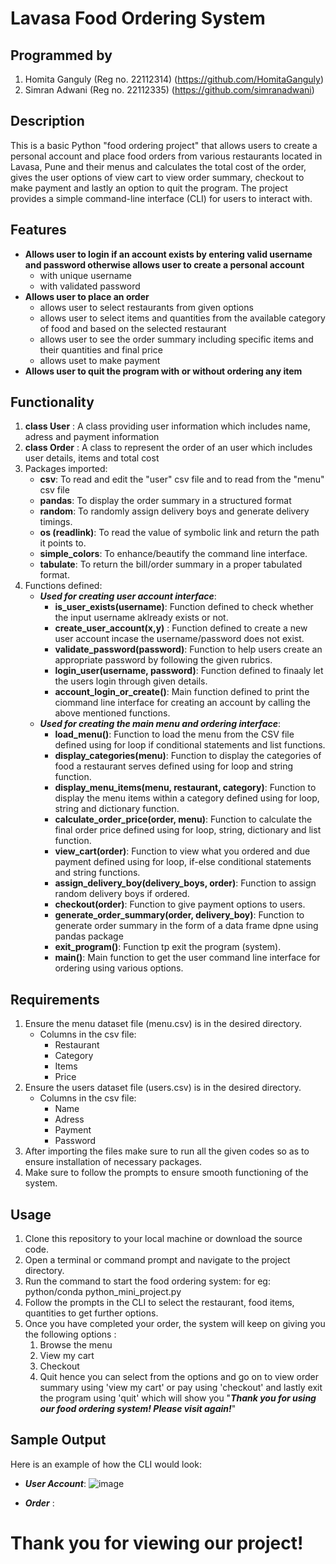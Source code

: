 # Lavasa Food Ordering System

## Programmed by
1. Homita Ganguly (Reg no. 22112314) (https://github.com/HomitaGanguly)
2. Simran Adwani (Reg no. 22112335) (https://github.com/simranadwani)

## Description
This is a basic Python "food ordering project" that allows users to create a personal account and place food orders from various restaurants located in Lavasa, Pune and their menus and calculates the total cost of the order, gives the user options of view cart to view order summary, checkout to make payment and lastly an option to quit the program. The project provides a simple command-line interface (CLI) for users to interact with.

## Features
* **Allows user to login if an account exists by entering valid username and password otherwise allows user to create a personal account**
   * with unique username
   * with validated password
* **Allows user to place an order**
   * allows user to select restaurants from given options
   * allows user to select items and quantities from the available category of food and  based on the selected restaurant
   * allows user to see the order summary including specific items and their quantities and final price
   * allows uset to make payment
* **Allows user to quit the program with or without ordering any item**

## Functionality
1. **class User** : A class providing user information which includes name, adress and payment information
2. **class Order** : A class to represent the order of an user which includes user details, items and total cost
3. Packages imported: 
   * **csv**: To read and edit the "user" csv file and to read from the "menu" csv file
   * **pandas**: To display the order summary in a structured format
   * **random**: To randomly assign delivery boys and generate delivery timings.
   * **os (readlink)**: To read the value of symbolic link and return the path it points to.
   * **simple_colors**: To enhance/beautify the command line interface.
   * **tabulate**: To return the bill/order summary in a proper tabulated format.
4. Functions defined: 
   * ***Used for creating user account interface***:
      * **is_user_exists(username)**: Function defined to check whether the input username aklready exists or not. 
      * **create_user_account(x,y)** : Function defined to create a new user account incase the username/password does not exist.
      * **validate_password(password)**: Function to help users create an appropriate password by following the given rubrics.
      * **login_user(username, password)**: Function defined to finaaly let the users login through given details.
      * **account_login_or_create()**: Main function defined to print the ciommand line interface for creating an account by calling the above mentioned functions. 
   * ***Used for creating the main menu and ordering interface***:
      * **load_menu()**: Function to load the menu from the CSV file defined using for loop if conditional statements and list functions.
      * **display_categories(menu)**: Function to display the categories of food a restaurant serves defined using for loop and string function. 
      * **display_menu_items(menu, restaurant, category)**: Function to display the menu items within a category defined using for loop, string and dictionary function.  
      * **calculate_order_price(order, menu)**: Function to calculate the final order price defined using for loop, string, dictionary and list function. 
      * **view_cart(order)**: Function to view what you ordered and due payment defined using for loop, if-else conditional statements and string functions.
      * **assign_delivery_boy(delivery_boys, order)**: Function to assign random delivery boys if ordered. 
      * **checkout(order)**: Function to give payment options to users.
      * **generate_order_summary(order, delivery_boy)**: Function to generate order summary in the form of a data frame dpne using pandas package
      * **exit_program()**: Function tp exit the program (system).
      * **main()**: Main function to get the user command line interface for ordering using various options.
        
## Requirements 
1. Ensure the menu dataset file (menu.csv) is in the desired directory.
    * Columns in the csv file:
        * Restaurant
        * Category
        * Items
        * Price
3. Ensure the users dataset file (users.csv) is in the desired directory.
    * Columns in the csv file:
        * Name
        * Adress
        * Payment
        * Password
5. After importing the files make sure to run all the given codes so as to ensure installation of necessary packages.
6. Make sure to follow the prompts to ensure smooth functioning of the system.

## Usage
1. Clone this repository to your local machine or download the source code.
2. Open a terminal or command prompt and navigate to the project directory.
3. Run the command to start the food ordering system: for eg: python/conda python_mini_project.py 
4. Follow the prompts in the CLI to select the restaurant, food items, quantities to get further options.
5. Once you have completed your order, the system will keep on giving you the following options : 
   1. Browse the menu
   2. View my cart
   3. Checkout
   4. Quit
hence you can select from the options and go on to view order summary using 'view my cart' or pay using 'checkout' and lastly exit the program using 'quit' which will show you "____________________*Thank you for using our food ordering system! Please visit again!*____________________"  

## Sample Output
Here is an example of how the CLI would look:
* ***User Account***: ![image](https://github.com/HomitaGanguly/Python-CIA-1/assets/118895179/be5837c9-c305-45c1-bd44-358db9c3df8b)

* ***Order*** : 


# Thank you for viewing our project!
  
  



